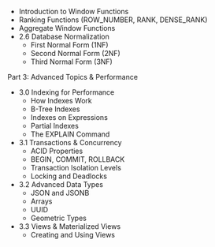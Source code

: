 - Introduction to Window Functions
- Ranking Functions (ROW_NUMBER, RANK, DENSE_RANK)
- Aggregate Window Functions
- 2.6 Database Normalization
  - First Normal Form (1NF)
  - Second Normal Form (2NF)
  - Third Normal Form (3NF)

Part 3: Advanced Topics & Performance

- 3.0 Indexing for Performance
  - How Indexes Work
  - B-Tree Indexes
  - Indexes on Expressions
  - Partial Indexes
  - The EXPLAIN Command
- 3.1 Transactions & Concurrency
  - ACID Properties
  - BEGIN, COMMIT, ROLLBACK
  - Transaction Isolation Levels
  - Locking and Deadlocks
- 3.2 Advanced Data Types
  - JSON and JSONB
  - Arrays
  - UUID
  - Geometric Types
- 3.3 Views & Materialized Views
  - Creating and Using Views
